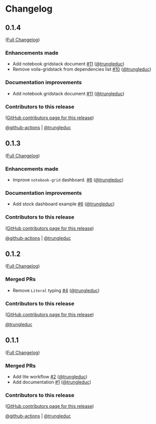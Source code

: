 # Changelog

<!-- <START NEW CHANGELOG ENTRY> -->

## 0.1.4

([Full Changelog](https://github.com/trungleduc/jupyter_app_launcher/compare/v0.1.3...905393074b86d038ec2d82b5ade81158a2f7d44f))

### Enhancements made

- Add notebook gridstack document [#11](https://github.com/trungleduc/jupyter_app_launcher/pull/11) ([@trungleduc](https://github.com/trungleduc))
- Remove voila-gridstack from dependencies list [#10](https://github.com/trungleduc/jupyter_app_launcher/pull/10) ([@trungleduc](https://github.com/trungleduc))

### Documentation improvements

- Add notebook gridstack document [#11](https://github.com/trungleduc/jupyter_app_launcher/pull/11) ([@trungleduc](https://github.com/trungleduc))

### Contributors to this release

([GitHub contributors page for this release](https://github.com/trungleduc/jupyter_app_launcher/graphs/contributors?from=2022-10-08&to=2022-10-10&type=c))

[@github-actions](https://github.com/search?q=repo%3Atrungleduc%2Fjupyter_app_launcher+involves%3Agithub-actions+updated%3A2022-10-08..2022-10-10&type=Issues) | [@trungleduc](https://github.com/search?q=repo%3Atrungleduc%2Fjupyter_app_launcher+involves%3Atrungleduc+updated%3A2022-10-08..2022-10-10&type=Issues)

<!-- <END NEW CHANGELOG ENTRY> -->

## 0.1.3

([Full Changelog](https://github.com/trungleduc/jupyter_app_launcher/compare/v0.1.2...6dff12cf495574b1881ba93599d94884054cdff8))

### Enhancements made

- Improve `notebook-grid` dashboard. [#8](https://github.com/trungleduc/jupyter_app_launcher/pull/8) ([@trungleduc](https://github.com/trungleduc))

### Documentation improvements

- Add stock dashboard example [#6](https://github.com/trungleduc/jupyter_app_launcher/pull/6) ([@trungleduc](https://github.com/trungleduc))

### Contributors to this release

([GitHub contributors page for this release](https://github.com/trungleduc/jupyter_app_launcher/graphs/contributors?from=2022-09-18&to=2022-10-08&type=c))

[@github-actions](https://github.com/search?q=repo%3Atrungleduc%2Fjupyter_app_launcher+involves%3Agithub-actions+updated%3A2022-09-18..2022-10-08&type=Issues) | [@trungleduc](https://github.com/search?q=repo%3Atrungleduc%2Fjupyter_app_launcher+involves%3Atrungleduc+updated%3A2022-09-18..2022-10-08&type=Issues)

## 0.1.2

([Full Changelog](https://github.com/trungleduc/jupyter_app_launcher/compare/v0.1.1...126be69e271b681c370713ecb8ac87e05eb323c2))

### Merged PRs

- Remove `Literal` typing [#4](https://github.com/trungleduc/jupyter_app_launcher/pull/4) ([@trungleduc](https://github.com/trungleduc))

### Contributors to this release

([GitHub contributors page for this release](https://github.com/trungleduc/jupyter_app_launcher/graphs/contributors?from=2022-09-17&to=2022-09-18&type=c))

[@trungleduc](https://github.com/search?q=repo%3Atrungleduc%2Fjupyter_app_launcher+involves%3Atrungleduc+updated%3A2022-09-17..2022-09-18&type=Issues)

## 0.1.1

([Full Changelog](https://github.com/trungleduc/jupyter_app_launcher/compare/v0.0.0...b20812f7fdcc2a880fd1db9c20a6b12c6824b085))

### Merged PRs

- Add lite workflow [#2](https://github.com/trungleduc/jupyter_app_launcher/pull/2) ([@trungleduc](https://github.com/trungleduc))
- Add documentation [#1](https://github.com/trungleduc/jupyter_app_launcher/pull/1) ([@trungleduc](https://github.com/trungleduc))

### Contributors to this release

([GitHub contributors page for this release](https://github.com/trungleduc/jupyter_app_launcher/graphs/contributors?from=2022-09-04&to=2022-09-17&type=c))

[@github-actions](https://github.com/search?q=repo%3Atrungleduc%2Fjupyter_app_launcher+involves%3Agithub-actions+updated%3A2022-09-04..2022-09-17&type=Issues) | [@trungleduc](https://github.com/search?q=repo%3Atrungleduc%2Fjupyter_app_launcher+involves%3Atrungleduc+updated%3A2022-09-04..2022-09-17&type=Issues)
